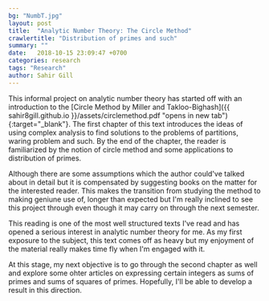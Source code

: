 ```yaml
---
bg: "NumbT.jpg"
layout: post
title:  "Analytic Number Theory: The Circle Method"
crawlertitle: "Distribution of primes and such"
summary: ""
date:   2018-10-15 23:09:47 +0700
categories: research
tags: "Research"
author: Sahir Gill
---
```


This informal project on analytic number theory has started off with an introduction to the [Circle Method by Miller and Takloo-Bighash]({{ sahir8gill.github.io }}/assets/circlemethod.pdf "opens in new tab"){:target="_blank"}. The first chapter of this text introduces the ideas of using complex analysis to find solutions to the problems of partitions, waring problem and such. By the end of the chapter, the reader is familiarized by the notion of circle method and some applications to distribution of primes. 
<!--more-->
Although there are some assumptions which the author could've talked about in detail but it is compensated by suggesting books on the matter for the interested reader. This makes the transition from studying the method to making geniune use of, longer than expected but I'm really inclined to see this project through even though it may carry on through the next semester.

This reading is one of the most well structured texts I've read and has opened a serious interest in analytic number theory for me. As my first exposure to the subject, this text comes off as heavy but my enjoyment of the material really makes time fly when I'm engaged with it.

At this stage, my next objective is to go through the second chapter as well and explore some ohter articles on expressing certain integers as sums of primes and sums of squares of primes. Hopefully, I'll be able to develop a result in this direction.